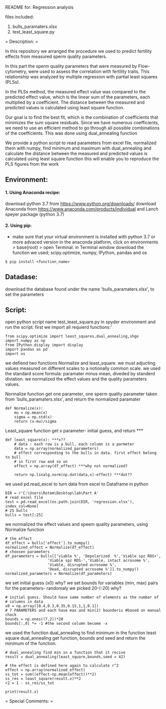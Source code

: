 README for:
Regression analysis 

files included: 
1. bulls_paramaters.xlsx
2. test_least_square.py

=  Description:  =


In this repository we arranged the procedure we used to predict fertility effects from measured sperm quality parameters.

In this part the sperm quality parameters that were measured by Flow-cytometry, were used to assess the correlation 
with fertility traits. This relationship was analyzed by multiple regression with partial least squares (PLSs).

In the PLSs method, the measured effect value was compared to the predicted effect value, which is the linear sum of the parameters,
each multiplied by a coefficient. The distance between the measured and predicted values is calculated using least square function. 

Our goal is to find the best fit, which is the combination of coefficients that minimizes the sum square residuals.
Since we have numerous coefficients, we need to use an efficient method to go through all possible combinations of the coefficients.
This was done using dual_annealing function 

We provide a python script to read parameters from excel file, normalized them with numpy, 
find minimum and maximum with dual_annealing and calculate the distance between the measured and 
predicted values is calculated using least square function
this will enable you to reproduce the PLS figures from the work

## Environment:
#### 1. Using Anaconda recipe:
download python 3.7 from https://www.python.org/downloads/
download Anaconda from https://www.anaconda.com/products/individual and Lanch speyer package (python 3.7)

#### 2. Using pip:
* make sure that your virtual environment is installed with python 3.7 or more advaced version
in the anaconda platform, click on environments > base(root) > open Terminal.
in Terminal window download the function we used; scipy.optimize, numpy, IPython, pandas and os 
```
$ pip install <function_name> 
```

## Datadase:
download the database found under the name 'bulls_paramaters.xlsx', to set the parameters

## Script:
open python script name test_least_square.py in spyder environment and run the script.
first we import all requierd functions:'
```
from scipy.optimize import least_squares,dual_annealing,shgo
import numpy as np
from IPython.display import display
import pandas as pd
import os
```

we defiend two functions Normalize and least_square. 
we must adjucting values measured on different scales to a notionally common scale. 
we used the standard score formula: paramater minus mean, diveded by standerd diviation.
we normalized the effect values and the quality parameters values.

Normalize function get one parameter, one sperm quality parameter taken from 'bulls_paramaters.xlsx',
and return the normalized paramater
```
def Normalize(x):
    mu = np.mean(x) 
    sigma = np.std(x) 
    return (x-mu)/sigma
```

Least_square function get x parameter- initial guess, and return  ***

```
def least_square(x): ***x??
    # data : each row is a bull, each column is a parmeter
    data = np.array(normalized_parameters)
    # effect corresponding to the bulls in data. first effect belong to bull
    # in first row and so on
    effect = np.array(df_effect) ***why not normalized?
  
    return np.linalg.norm(np.dot(data,x)-effect) ***dot??
```  

we used pd.read_excel to turn data from excel to Dataframe in python
```
DIR = r'C:\Users\Rotem\Desktop\lab\Part A'
# read excel file
test = pd.read_excel(os.path.join(DIR, 'regression.xlsx'), index_col=None)
# 25 bulls 
bulls = test[:25]
```

we normalized the effect values and speem quality parameters, using Normalize function
```
# the effect
df_effect = bulls['effect'].to_numpy()
normalized_effect = Normalize(df_effect)
# choosen parameters
df_parameters = bulls[['viable %', 'Depolarized  %','Viable spz ROS+',
                   'Viable spz ROS-','Viable, intact acrosome %',
                   'Viable, disrupted acrosome %',
                   'Dead, disrupted acrosome %']].to_numpy()
normalized_parameters = Normalize(df_parameters)
```

we set initial guess (x0)   why?
we set bounds for variables (min, max) pairs for the parameters- randomaly we picked 20-(-20) why?

```
# initial guess. Should have same number of elements as the number of 
# columns in data
x0 = np.array([0.4,0.3,0.35,0.15,1,1,0.1])
# 7 PARAMETERS and each have max and min(2) bounderis #based on manual chack
bounds = np.ones((7,2))*20
bounds[:,0] *= -1 #the second column become -x
```

we used the function dual_annealing to find minimum in the function least square
dual_annealing get function, bounds and seed and return the minimum of the function.
```
# dual_annealing find min in a function that it recive
result = dual_annealing(least_square,bounds,seed = 42)
```


```
# the effect is defined here again to calculate r^2
effect = np.array(normalized_effect)
ss_tot = sum((effect-np.mean(effect))**2)
ss_res = least_square(result.x)**2
r2 = 1 - ss_res/ss_tot

print(result.x)
```

=  Special Comments:  =
